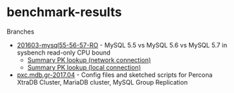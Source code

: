# benchmark-results
Branches

* [201603-mysql55-56-57-RO](https://github.com/Percona-Lab/benchmark-results/tree/201603-mysql55-56-57-RO) - MySQL 5.5 vs MySQL 5.6 vs MySQL 5.7 in sysbench read-only CPU bound
  +  [Summary PK lookup (network connection)](https://github.com/Percona-Lab/benchmark-results/blob/201603-mysql55-56-57-RO/remote-PK/summary/remote-PK.md)
  +  [Summary PK lookup (local connection)](https://github.com/Percona-Lab/benchmark-results/blob/201603-mysql55-56-57-RO/local-PK/summary/local-PK.md)
* [pxc.mdb.gr-2017.04](https://github.com/Percona-Lab/benchmark-results/tree/pxc.mdb.gr-2017.04) - Config files and sketched scripts for Percona XtraDB Cluster, MariaDB cluster, MySQL Group Replication
